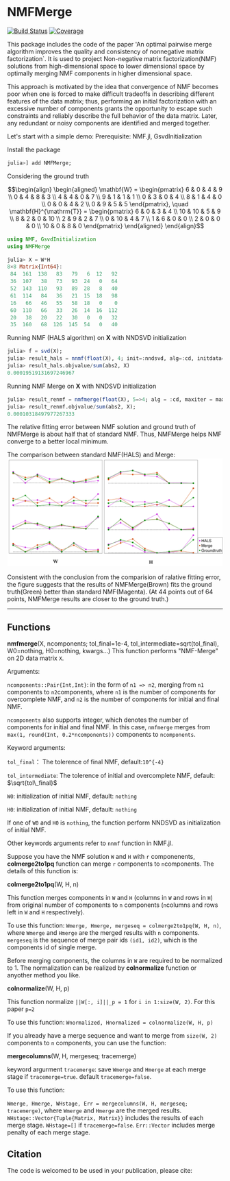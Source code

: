 # NMFMerge

<!-- [![Stable](https://img.shields.io/badge/docs-stable-blue.svg)](https://HolyLab.github.io/NMFMerge.jl/stable/) -->
<!-- [![Dev](https://img.shields.io/badge/docs-dev-blue.svg)](https://HolyLab.github.io/NMFMerge.jl/dev/) -->
[![Build Status](https://github.com/HolyLab/NMFMerge.jl/actions/workflows/CI.yml/badge.svg?branch=main)](https://github.com/HolyLab/NMFMerge.jl/actions/workflows/CI.yml?query=branch%3Amain)
[![Coverage](https://codecov.io/gh/HolyLab/NMFMerge.jl/branch/main/graph/badge.svg)](https://codecov.io/gh/HolyLab/NMFMerge.jl)

This package includes the code of the paper 'An optimal pairwise merge algorithm improves the quality and consistency of nonnegative matrix factorization`. It is used to project Non-negative matrix factorization(NMF) solutions from high-dimensional space to lower dimensional space by optimally merging NMF components in higher dimensional space.

This approach is motivated by the idea that convergence of NMF becomes poor when one is forced to make difficult tradeoffs in describing different features of the data matrix; thus, performing an initial factorization with an excessive number of components grants the opportunity to escape such constraints and reliably describe the full behavior of the data matrix. Later, any redundant or noisy components are identified and merged together.

Let's start with a simple demo:
Prerequisite: NMF.jl, GsvdInitialization

Install the package
```julia
julia>] add NMFMerge;
```

Considering the ground truth

```math
\begin{align} 
        \begin{aligned}
            \mathbf{W} = \begin{pmatrix}
                6 & 0 & 4 & 9 \\
                0 & 4 & 8 & 3 \\
                4 & 4 & 0 & 7 \\
                9 & 1 & 1 & 1 \\
                0 & 3 & 0 & 4 \\
                8 & 1 & 4 & 0 \\
                0 & 0 & 4 & 2 \\
                0 & 9 & 5 & 5 
            \end{pmatrix}, \quad
            \mathbf{H}^{\mathrm{T}} = \begin{pmatrix}
                6 & 0 & 3 & 4 \\
                10 & 10 & 5 & 9 \\
                8 & 2 & 0 & 10 \\
                2 & 9 & 2 & 7 \\
                0 & 10 & 4 & 7 \\
                1 & 6 & 0 & 0 \\
                2 & 0 & 0 & 0 \\
                10 & 0 & 8 & 0
            \end{pmatrix}
        \end{aligned}
    \end{align}
```
```julia
using NMF, GsvdInitialization
using NMFMerge
```

```julia
julia> X = W*H
8×8 Matrix{Int64}:
 84  161  138   83   79   6  12   92
 36  107   38   73   93  24   0   64
 52  143  110   93   89  28   8   40
 61  114   84   36   21  15  18   98
 16   66   46   55   58  18   0    0
 60  110   66   33   26  14  16  112
 20   38   20   22   30   0   0   32
 35  160   68  126  145  54   0   40
```
Running NMF (HALS algorithm) on $\mathbf{X}$ with NNDSVD initialization

```julia
julia> f = svd(X);
julia> result_hals = nnmf(float(X), 4; init=:nndsvd, alg=:cd, initdata=f, maxiter = max_iter, tol = 1e-4);
julia> result_hals.objvalue/sum(abs2, X)
0.00019519131697246967
```

Running NMF Merge on $\mathbf{X}$ with NNDSVD initialization
```julia
julia> result_renmf = nmfmerge(float(X), 5=>4; alg = :cd, maxiter = max_iter);
julia> result_renmf.objvalue/sum(abs2, X);
0.00010318497977267333
```
The relative fitting error between NMF solution and ground truth of NMFMerge is about half that of standard NMF. Thus, NMFMerge helps NMF converge to a better local minimum.


The comparison between standard NMF(HALS) and Merge:
![Sample Figure](images/simulation.png)

Consistent with the conclusion from the comparision of ralative fitting error, the figure suggests that the results of NMFMerge(Brown) fits the ground truth(Green) better than standard NMF(Magenta). (At 44 points out of 64 points, NMFMerge results are closer to the ground truth.)


---------------------------

## Functions

**nmfmerge**(X, ncomponents; tol_final=1e-4, tol_intermediate=sqrt(tol_final), W0=nothing, H0=nothing, kwargs...)
This function performs "NMF-Merge" on 2D data matrix ``X``.

Arguments:

``ncomponents::Pair{Int,Int}``: in the form of ``n1 => n2``, merging from ``n1`` components to ``n2``components, where ``n1`` is the number of components for overcomplete NMF, and ``n2`` is the number of components for initial and final NMF.

``ncomponents`` also supports integer, which denotes the number of components for initial and final NMF. In this case, ``nmfmerge`` merges from ``max(1, round(Int, 0.2*ncomponents))`` components to ``ncomponents``.

Keyword arguments:

``tol_final``： The tolerence of final NMF, default:``10^{-4}``

``tol_intermediate``: The tolerence of initial and overcomplete NMF, default: $\sqrt{tol\_final}$

``W0``: initialization of initial NMF, default: ``nothing``

``H0``: initialization of initial NMF, default: ``nothing``

If one of ``W0`` and ``H0`` is ``nothing``, the function perform NNDSVD as initialization of initial NMF.

Other keywords arguments refer to ``nnmf`` function in NMF.jl.

Suppose you have the NMF solution ``W`` and ``H`` with ``r`` componenents, **colmerge2to1pq** function can merge ``r`` components to ``n``components. The details of this function is:

**colmerge2to1pq**(W, H, n)

This function merges components in ``W`` and ``H`` (columns in ``W`` and rows in ``H``) from original number of components to ``n`` components (``n``columns and rows left in ``W`` and ``H`` respectively).

To use this function:
`Wmerge, Hmerge, mergeseq = colmerge2to1pq(W, H, n)`, where ``Wmerge`` and ``Hmerge`` are the merged results with ``n`` components. ``mergeseq`` is the sequence of merge pair ids ``(id1, id2)``, which is the components id of single merge.

Before merging components, the columns in ``W`` are required to be normalized to 1. The normalization can be realized by **colnormalize** function or anyother method you like.

**colnormalize**(W, H, p)

This function normalize ``||W[:, i]||_p = 1`` for ``i in 1:size(W, 2)``. For this paper ``p=2``

To use this function:
`Wnormalized, Hnormalized = colnormalize(W, H, p)`

If you already have a merge sequence and want to merge from ``size(W, 2)`` components to ``n`` components, you can use the function:

**mergecolumns**(W, H, mergeseq; tracemerge)

keyword argurment ``tracemerge``: save ``Wmerge`` and ``Hmerge`` at each merge stage if ``tracemerge=true``. default ``tracemerge=false``.

To use this function:

`Wmerge, Hmerge, WHstage, Err = mergecolumns(W, H, mergeseq; tracemerge)`, where ``Wmerge`` and ``Hmerge`` are the merged results. ``WHstage::Vector{Tuple{Matrix, Matrix}}`` includes the results of each merge stage. ``WHstage=[]`` if ``tracemerge=false``. ``Err::Vector`` includes merge penalty of each merge stage.

## Citation
The code is welcomed to be used in your publication, please cite:


